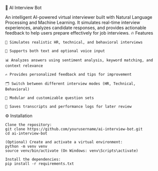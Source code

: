 🤖 AI Interview Bot

An intelligent AI-powered virtual interviewer built with Natural Language Processing and Machine Learning. It simulates real-time interview experiences, analyzes candidate responses, and provides actionable feedback to help users prepare effectively for job interviews.
🔥 Features

    🧠 Simulates realistic HR, technical, and behavioral interviews

    🎤 Supports both text and optional voice input

    📊 Analyzes answers using sentiment analysis, keyword matching, and context relevance

    ✍️ Provides personalized feedback and tips for improvement

    🗂️ Switch between different interview modes (HR, Technical, Behavioral)

    🧩 Modular and customizable question sets

    💾 Saves transcripts and performance logs for later review

⚙️ Installation

    Clone the repository:
    git clone https://github.com/yourusername/ai-interview-bot.git
    cd ai-interview-bot

    (Optional) Create and activate a virtual environment:
    python -m venv venv
    source venv/bin/activate (On Windows: venv\Scripts\activate)

    Install the dependencies:
    pip install -r requirements.txt
